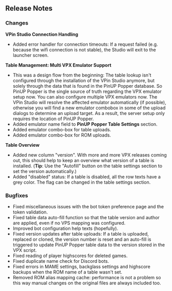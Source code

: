 ## Release Notes


### Changes

**VPin Studio Connection Handling**

- Added error handler for connection timeouts: If a request failed (e.g. because the wifi connection is not stable), the Studio will exit to the launcher screen.

**Table Management: Multi VPX Emulator Support**

- This was a design flow from the beginning: The table lookup isn't configured through the installation of the VPin Studio anymore, but solely through the data that is found in the PinUP Popper database. So PinUP Popper is the single source of truth regarding the VPX emulator setup now. You can also configure multiple VPX emulators now. The VPin Studio will resolve the affected emulator automatically (if possible), otherwise you will find a new emulator combobox in some of the upload dialogs to determine an upload target. As a result, the server setup only requires the location of PinUP Popper.
- Added emulator name field to **PinUP Popper Table Settings** section.
- Added emulator combo-box for table uploads.
- Added emulator combo-box for ROM uploads.

**Table Overview**

- Added new column "version". With more and more VPX releases coming out, this should help to keep an overview what version of a table is installed. (**Tip**: Use the "Autofill" button on the table settings section to set the version automatically.)
- Added "disabled" status: If a table is disabled, all the row texts have a grey color. The flag can be changed in the table settings section. 

### Bugfixes

- Fixed miscellaneous issues with the bot token preference page and the token validation.
- Fixed table data auto-fill function so that the table version and author are applied, even if no VPS mapping was configured.
- Improved bot configuration help texts (hopefully).
- Fixed version updates after table uploads: If a table is uploaded, replaced or cloned, the version number is reset and an auto-fill is triggered to update PinUP Popper table data to the version stored in the VPX script.
- Fixed reading of player highscores for deleted games.
- Fixed duplicate name check for Discord bots.
- Fixed errors in MAME settings, backglass settings and highscore backups when the ROM name of a table wasn't set.
- Removed ROM alias mapping cache: performance is not a problem so this way manual changes on the original files are always included too. 
